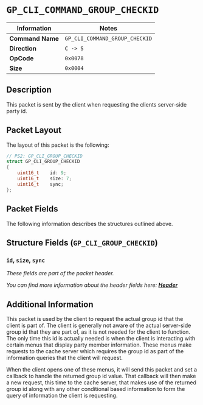# `GP_CLI_COMMAND_GROUP_CHECKID`

| Information               | Notes |
|---                        |---    |
| **Command Name**          | `GP_CLI_COMMAND_GROUP_CHECKID` |
| **Direction**             | `C -> S` |
| **OpCode**                | `0x0078` |
| **Size**                  | `0x0004` |

## Description

This packet is sent by the client when requesting the clients server-side party id.

## Packet Layout

The layout of this packet is the following:

```cpp
// PS2: GP_CLI_GROUP_CHECKID
struct GP_CLI_GROUP_CHECKID
{
    uint16_t    id: 9;
    uint16_t    size: 7;
    uint16_t    sync;
};
```

## Packet Fields

The following information describes the structures outlined above.

## Structure Fields (`GP_CLI_GROUP_CHECKID`)

### `id`, `size`, `sync`

_These fields are part of the packet header._

_You can find more information about the header fields here: [**Header**](/world/HEADER.md)_

## Additional Information

This packet is used by the client to request the actual group id that the client is part of. The client is generally not aware of the actual server-side group id that they are part of, as it is not needed for the client to function. The only time this id is actually needed is when the client is interacting with certain menus that display party member information. These menus make requests to the cache server which requires the group id as part of the information queries that the client will request.

When the client opens one of these menus, it will send this packet and set a callback to handle the returned group id value. That callback will then make a new request, this time to the cache server, that makes use of the returned group id along with any other conditional based information to form the query of information the client is requesting.

